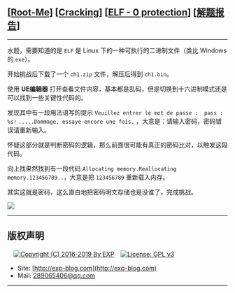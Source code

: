 ## [[Root-Me](https://www.root-me.org/)] [[Cracking](https://www.root-me.org/en/Challenges/Cracking/)] [[ELF - 0 protection](https://www.root-me.org/en/Challenges/Cracking/ELF-0-protection)] [[解题报告](http://exp-blog.com/2019/01/02/pid-2703/)]

------

水题，需要知道的是 `ELF` 是 Linux 下的一种可执行的二进制文件（类比 Windows 的 `exe`）。

开始挑战后下载了一个 `ch1.zip` 文件，解压后得到 `ch1.bin`。

使用 **UE编辑器** 打开查看文件内容，基本都是乱码，但是切换到十六进制模式还是可以找到一些关键性代码的。

发现其中有一段用法语写的提示 `Veuillez entrer le mot de passe :  pass : %s!` `.....Dommage, essaye encore une fois.` ，大意是：请输入密码，密码错误请重新输入。

怀疑这部分就是判断密码的逻辑，那么前面很可能有真正的密码比对，以触发这段代码。

向上找果然找到有一段代码 `Allocating memory.Reallocating memory.123456789..`，大意是把 `123456789` 重新载入内存。

其实这就是密码，这么直白地把密码明文存储也是没谁了，完成挑战。

![](https://github.com/lyy289065406/CTF-Solving-Reports/blob/master/rootme/Cracking/%5B01%5D%20%5B5P%5D%20ELF%20-%200%20protection/imgs/01.png)

------

## 版权声明

　[![Copyright (C) 2016-2019 By EXP](https://img.shields.io/badge/Copyright%20(C)-2016~2019%20By%20EXP-blue.svg)](http://exp-blog.com)　[![License: GPL v3](https://img.shields.io/badge/License-GPL%20v3-blue.svg)](https://www.gnu.org/licenses/gpl-3.0)
  

- Site: [http://exp-blog.com](http://exp-blog.com) 
- Mail: <a href="mailto:289065406@qq.com?subject=[EXP's Github]%20Your%20Question%20（请写下您的疑问）&amp;body=What%20can%20I%20help%20you?%20（需要我提供什么帮助吗？）">289065406@qq.com</a>


------
